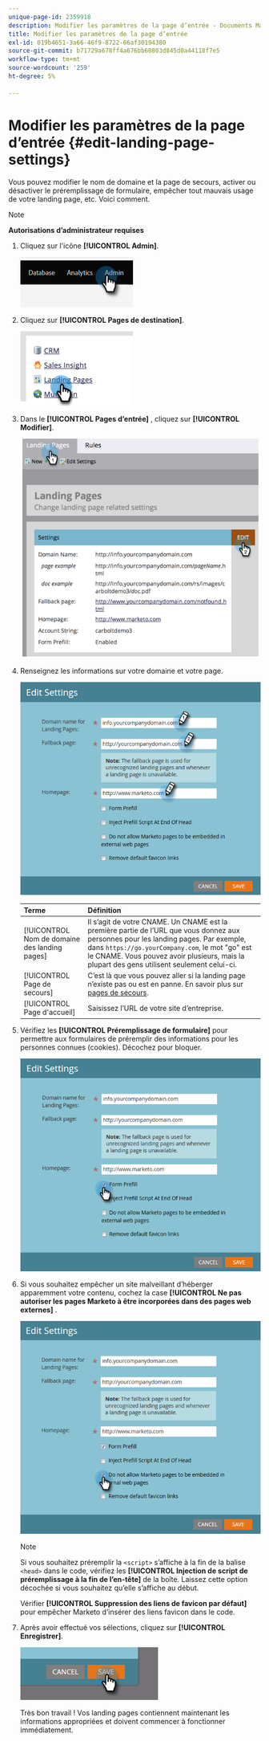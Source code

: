 ```yaml
---
unique-page-id: 2359918
description: Modifier les paramètres de la page d’entrée - Documents Marketo - Documentation du produit
title: Modifier les paramètres de la page d’entrée
exl-id: 019b4651-3a66-46f9-8722-66af30194380
source-git-commit: b71729a678ff4a676bb60803d845d0a44118f7e5
workflow-type: tm+mt
source-wordcount: '259'
ht-degree: 5%

---
```


# Modifier les paramètres de la page d’entrée {#edit-landing-page-settings}

Vous pouvez modifier le nom de domaine et la page de secours, activer ou désactiver le préremplissage de formulaire, empêcher tout mauvais usage de votre landing page, etc. Voici comment.

>[!NOTE]
>
>**Autorisations d’administrateur requises**

1. Cliquez sur l&#39;icône **[!UICONTROL Admin]**.

   ![](assets/edit-landing-page-settings-1.png)

1. Cliquez sur **[!UICONTROL Pages de destination]**.

   ![](assets/edit-landing-page-settings-2.png)

1. Dans le **[!UICONTROL Pages d’entrée]** , cliquez sur **[!UICONTROL Modifier]**.

   ![](assets/edit-landing-page-settings-3.png)

1. Renseignez les informations sur votre domaine et votre page.

   ![](assets/edit-landing-page-settings-4.png)

   | Terme | Définition |
   |---|---|
   | [!UICONTROL Nom de domaine des landing pages] | Il s’agit de votre CNAME. Un CNAME est la première partie de l’URL que vous donnez aux personnes pour les landing pages. Par exemple, dans `https://go.yourCompany.com`, le mot &quot;go&quot; est le CNAME. Vous pouvez avoir plusieurs, mais la plupart des gens utilisent seulement celui-ci. |
   | [!UICONTROL Page de secours] | C’est là que vous pouvez aller si la landing page n’existe pas ou est en panne. En savoir plus sur [pages de secours](/help/marketo/product-docs/administration/settings/set-a-fallback-page.md). |
   | [!UICONTROL Page d&#39;accueil] | Saisissez l’URL de votre site d’entreprise. |

1. Vérifiez les **[!UICONTROL Préremplissage de formulaire]** pour permettre aux formulaires de préremplir des informations pour les personnes connues (cookies). Décochez pour bloquer.

   ![](assets/edit-landing-page-settings-5.png)

1. Si vous souhaitez empêcher un site malveillant d’héberger apparemment votre contenu, cochez la case **[!UICONTROL Ne pas autoriser les pages Marketo à être incorporées dans des pages web externes]** .

   ![](assets/edit-landing-page-settings-6.png)

   >[!NOTE]
   >
   >Si vous souhaitez préremplir la `<script>` s’affiche à la fin de la balise `<head>` dans le code, vérifiez les **[!UICONTROL Injection de script de préremplissage à la fin de l’en-tête]** de la boîte. Laissez cette option décochée si vous souhaitez qu’elle s’affiche au début.
   >
   >Vérifier **[!UICONTROL Suppression des liens de favicon par défaut]** pour empêcher Marketo d’insérer des liens favicon dans le code.

1. Après avoir effectué vos sélections, cliquez sur **[!UICONTROL Enregistrer]**.

   ![](assets/edit-landing-page-settings-7.png)

   Très bon travail ! Vos landing pages contiennent maintenant les informations appropriées et doivent commencer à fonctionner immédiatement.

